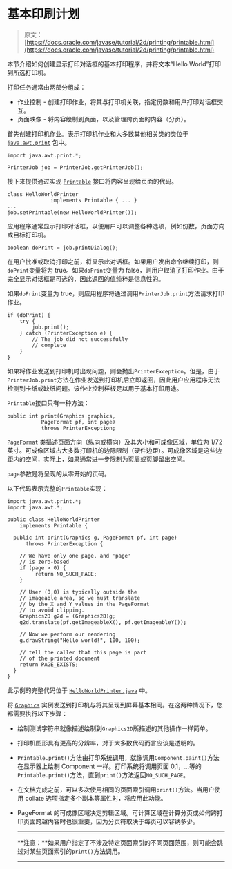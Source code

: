 # 基本印刷计划

> 原文： [https://docs.oracle.com/javase/tutorial/2d/printing/printable.html](https://docs.oracle.com/javase/tutorial/2d/printing/printable.html)

本节介绍如何创建显示打印对话框的基本打印程序，并将文本“Hello World”打印到所选打印机。

打印任务通常由两部分组成：

*   作业控制 - 创建打印作业，将其与打印机关联，指定份数和用户打印对话框交互。
*   页面映像 - 将内容绘制到页面，以及管理跨页面的内容（分页）。

首先创建打印机作业。表示打印机作业和大多数其他相关类的类位于 [`java.awt.print`](https://docs.oracle.com/javase/8/docs/api/java/awt/print/package-summary.html) 包中。

```
import java.awt.print.*;

PrinterJob job = PrinterJob.getPrinterJob();

```

接下来提供通过实现 [`Printable`](https://docs.oracle.com/javase/8/docs/api/java/awt/print/Printable.html) 接口将内容呈现给页面的代码。

```
class HelloWorldPrinter
              implements Printable { ... }
...
job.setPrintable(new HelloWorldPrinter());

```

应用程序通常显示打印对话框，以便用户可以调整各种选项，例如份数，页面方向或目标打印机。

```
boolean doPrint = job.printDialog();

```

在用户批准或取消打印之前，将显示此对话框。如果用户发出命令继续打印，则`doPrint`变量将为 true。如果`doPrint`变量为 false，则用户取消了打印作业。由于完全显示对话框是可选的，因此返回的值纯粹是信息性的。

如果`doPrint`变量为 true，则应用程序将通过调用`PrinterJob.print`方法请求打印作业。

```
if (doPrint) {
    try {
        job.print();
    } catch (PrinterException e) {
        // The job did not successfully
        // complete
    }
}

```

如果将作业发送到打印机时出现问题，则会抛出`PrinterException`。但是，由于`PrinterJob.print`方法在作业发送到打印机后立即返回，因此用户应用程序无法检测到卡纸或缺纸问题。该作业控制样板足以用于基本打印用途。

`Printable`接口只有一种方法：

```
public int print(Graphics graphics,
           PageFormat pf, int page)
           throws PrinterException;

```

[`PageFormat`](https://docs.oracle.com/javase/8/docs/api/java/awt/print/PageFormat.html) 类描述页面方向（纵向或横向）及其大小和可成像区域，单位为 1/72 英寸。可成像区域占大多数打印机的边际限制（硬件边距）。可成像区域是这些边距内的空间，实际上，如果通常进一步限制为页眉或页脚留出空间。

`page`参数是将呈现的从零开始的页码。

以下代码表示完整的`Printable`实现：

```
import java.awt.print.*;
import java.awt.*;

public class HelloWorldPrinter
    implements Printable {

  public int print(Graphics g, PageFormat pf, int page)
      throws PrinterException {

    // We have only one page, and 'page'
    // is zero-based
    if (page > 0) {
         return NO_SUCH_PAGE;
    }

    // User (0,0) is typically outside the
    // imageable area, so we must translate
    // by the X and Y values in the PageFormat
    // to avoid clipping.
    Graphics2D g2d = (Graphics2D)g;
    g2d.translate(pf.getImageableX(), pf.getImageableY());

    // Now we perform our rendering
    g.drawString("Hello world!", 100, 100);

    // tell the caller that this page is part
    // of the printed document
    return PAGE_EXISTS;
  }
}

```

此示例的完整代码位于 [`HelloWorldPrinter.java`](examples/HelloWorldPrinter.java) 中。

将 [`Graphics`](https://docs.oracle.com/javase/8/docs/api/java/awt/Graphics.html) 实例发送到打印机与将其呈现到屏幕基本相同。在这两种情况下，您都需要执行以下步骤：

*   绘制测试字符串就像描述绘制到`Graphics2D`所描述的其他操作一样简单。
*   打印机图形具有更高的分辨率，对于大多数代码而言应该是透明的。
*   `Printable.print()`方法由打印系统调用，就像调用`Component.paint()`方法在显示器上绘制 Component 一样。打印系统将调用页面 0,1，...等的`Printable.print()`方法，直到`print()`方法返回`NO_SUCH_PAGE`。
*   在文档完成之前，可以多次使用相同的页面索引调用`print()`方法。当用户使用 collat​​e 选项指定多个副本等属性时，将应用此功能。
*   PageFormat 的可成像区域决定剪辑区域。可计算区域在计算分页或如何跨打印页面跨越内容时也很重要，因为分页符取决于每页可以容纳多少。

    * * *

    **注意：**如果用户指定了不涉及特定页面索引的不同页面范围，则可能会跳过对某些页面索引的`print()`方法调用。

    * * *